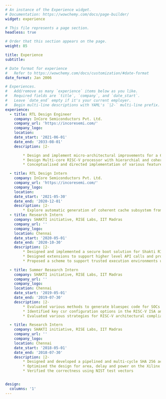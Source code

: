 ```yaml
---
# An instance of the Experience widget.
# Documentation: https://wowchemy.com/docs/page-builder/
widget: experience

# This file represents a page section.
headless: true

# Order that this section appears on the page.
weight: 85

title: Experience
subtitle:

# Date format for experience
#   Refer to https://wowchemy.com/docs/customization/#date-format
date_format: Jan 2006

# Experiences.
#   Add/remove as many `experience` items below as you like.
#   Required fields are `title`, `company`, and `date_start`.
#   Leave `date_end` empty if it's your current employer.
#   Begin multi-line descriptions with YAML's `|2-` multi-line prefix.
experience:
  - title: RTL Design Engineer
    company: InCore Semiconductors Pvt. Ltd. 
    company_url: 'https://incoresemi.com/'
    company_logo: 
    location:
    date_start: '2021-06-01'
    date_end: '2033-08-01'
    description: |2-

        * Design and implement micro-architectural improvements for a 6stage in-order RISC-V Cores.
        * Design Multi-core RISC-V processor with hierarchial and coherent Caches.
        * Conceptualised and directed implementation of various features for key tools in the RISC‐V Architectural Testing ecosystem for testing various extensions in the specification. 

  - title: RTL Design Intern
    company: InCore Semiconductors Pvt. Ltd. 
    company_url: 'https://incoresemi.com/'
    company_logo: 
    location:
    date_start: '2021-05-30'
    date_end: '2020-12-01'
    description: |2-
        * Explore automatic generation of coherent cache subsystem from SSP.
  - title: Research Intern
    company: SHAKTI initiative, RISE Labs, IIT Madras 
    company_url: ''
    company_logo: 
    location: Chennai
    date_start: '2020-05-01'
    date_end: '2020-10-30'
    description: |2-
        * Designed and implemented a secure boot solution for Shakti RISC‐V cores. The solution consisted of a signing tool, framework and run‐time libraries to be integrated with the firmware.
        * Designed extensions to support higher level API calls and provide better security guarantees.
        * Proposed a scheme to support trusted execution environments using a co‐processor by analysing various solutions such as Intel SGX, Sanctum and Keystone.

  - title: Summer Research Intern
    company: SHAKTI initiative, RISE Labs, IIT Madras 
    company_url: ''
    company_logo: 
    location: Chennai
    date_start: '2019-05-01'
    date_end: '2019-07-30'
    description: |2-
        * Evaluated various methods to generate bluespec code for SOCs based on a given configuration. Implemented a tool which could automatically generate SOCs with optimal address mappings for heterogeneous and hierarchical busses.
        * Identified key csr configuration options in the RISC‐V ISA and designed a scheme to describe the custom behaviours. Implemented an open‐source tool([riscv-config](https://github.com/riscv-software-src/riscv-config)) in python to validate descriptions and verify legality of behaviours.
        * Evaluated various strategies for RISC‐V architectural compliance testing and implemented a dynamic, scalable and easy‐to‐use open‐source framework([riscof](https://github.com/riscv-software-src/riscof)) based on the best strategy.

  - title: Research Intern
    company: SHAKTI initiative, RISE Labs, IIT Madras
    company_url: ''
    company_logo: 
    location: Chennai
    date_start: '2018-05-01'
    date_end: '2018-07-30'
    description: |2- 
        * Designed and developed a pipelined and multi‐cycle SHA 256 accelerator in Bluespec System Verilog.
        * Optimised the design for area, delay and power on the Xilinx Artix‐7 FPGA.
        * Verified the correctness using NIST test vectors


design:
  columns: '1'
---
```

